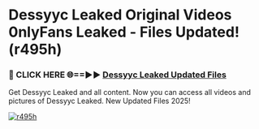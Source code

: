 # Dessyyc Leaked Original Videos 0nlyFans Leaked - Files Updated! (r495h)

<h3>🔴 CLICK HERE 🌐==►► <a href="https://tinyurl.com/ehrbuxhb" rel="nofollow">Dessyyc Leaked Updated Files</a></h3>

Get Dessyyc Leaked and all content. Now you can access all videos and pictures of Dessyyc Leaked. New Updated Files 2025!

[![r495h](https://i.imgur.com/lVYEuWS.gif)](https://tinyurl.com/ehrbuxhb)
